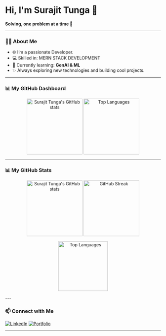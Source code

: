 # Hi, I'm Surajit Tunga 👋

**Solving, one problem at a time 🚀**

---

### 👨‍💻 About Me

- 🌐 I’m a passionate Developer.
- 💻 Skilled in: MERN STACK DEVELOPMENT 
- 🌱 Currently learning: **GenAI & ML**
- ✨ Always exploring new technologies and building cool projects.

---

### 📊 My GitHub Dashboard

<p align="center">
  <img src="https://github-readme-stats.vercel.app/api?username=Surajit-Tunga&show_icons=true&count_private=true&theme=radical" alt="Surajit Tunga's GitHub stats" height="180" />
  <img src="https://github-readme-stats.vercel.app/api/top-langs/?username=Surajit-Tunga&layout=compact&theme=radical" alt="Top Languages" height="180"/>
</p>

---
### 📊 My GitHub Stats  

<p align="center">
  <img src="https://github-readme-stats.vercel.app/api?username=Surajit-Tunga&show_icons=true&count_private=true&theme=radical&hide_border=true" alt="Surajit Tunga's GitHub stats" height="180" />
  <img src="https://github-readme-streak-stats.herokuapp.com/?user=Surajit-Tunga&theme=radical&hide_border=true" alt="GitHub Streak" height="180" />
</p>

<p align="center">
  <img src="https://github-readme-stats.vercel.app/api/top-langs/?username=Surajit-Tunga&layout=compact&theme=radical&hide_border=true" alt="Top Languages" height="160"/>
</p>
---

### 📫 Connect with Me

[![LinkedIn](https://img.shields.io/badge/-LinkedIn-0077B5?style=flat&logo=linkedin)](https://www.linkedin.com/in/surajittunga)
[![Portfolio](https://img.shields.io/badge/-Portfolio-24292E?style=flat&logo=github)](https://surajittunga.vercel.app/)


---

<!--
**Surajit-Tunga/Surajit-Tunga** is a ✨ special ✨ repository because its README.md (this file) appears on your GitHub profile.
-->
